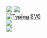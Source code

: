 <img src="https://capsule-render.vercel.app/api?type=waving&color=BDBDC8&height=150&section=header" />
<img src="https://capsule-render.vercel.app/api?type=waving&color=BDBDC8&height=150&section=footer" />
<br>
<a href="https://git.io/typing-svg"><img src="https://readme-typing-svg.demolab.com?font=Fira+Code&size=35&letterSpacing=nomal&pause=1000&color=ACACAC&width=435&lines=Welcome+My+Gihub" alt="Typing SVG" /></a>
<br>
<a href="https://hits.seeyoufarm.com"><img src="https://hits.seeyoufarm.com/api/count/incr/badge.svg?url=https%3A%2F%2Fgithub.com%2Fgjbae1212%2Fhit-counter&count_bg=%23C9C9C9&title_bg=%23555555&icon=github.svg&icon_color=%23E7E7E7&title=hits&edge_flat=true"/></a>
<br>
<img src="https://img.shields.io/badge/spring-%236DB33F.svg?&style=for-the-badge&logo=spring&logoColor=white" />

